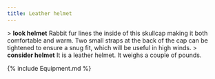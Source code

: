 ```yaml
---
title: Leather helmet
---
```


\> **look helmet**
Rabbit fur lines the inside of this skullcap making it both comfortable
and
warm. Two small straps at the back of the cap can be tightened to ensure
a snug
fit, which will be useful in high winds.
\> **consider helmet**
It is a leather helmet.
It weighs a couple of pounds.

{% include Equipment.md %}
